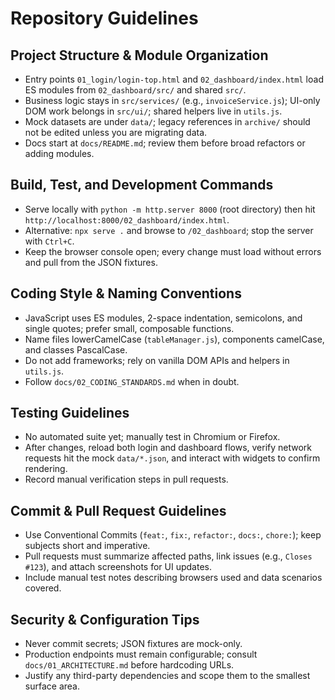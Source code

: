 # Repository Guidelines

## Project Structure & Module Organization
- Entry points `01_login/login-top.html` and `02_dashboard/index.html` load ES modules from `02_dashboard/src/` and shared `src/`.
- Business logic stays in `src/services/` (e.g., `invoiceService.js`); UI-only DOM work belongs in `src/ui/`; shared helpers live in `utils.js`.
- Mock datasets are under `data/`; legacy references in `archive/` should not be edited unless you are migrating data.
- Docs start at `docs/README.md`; review them before broad refactors or adding modules.

## Build, Test, and Development Commands
- Serve locally with `python -m http.server 8000` (root directory) then hit `http://localhost:8000/02_dashboard/index.html`.
- Alternative: `npx serve .` and browse to `/02_dashboard`; stop the server with `Ctrl+C`.
- Keep the browser console open; every change must load without errors and pull from the JSON fixtures.

## Coding Style & Naming Conventions
- JavaScript uses ES modules, 2-space indentation, semicolons, and single quotes; prefer small, composable functions.
- Name files lowerCamelCase (`tableManager.js`), components camelCase, and classes PascalCase.
- Do not add frameworks; rely on vanilla DOM APIs and helpers in `utils.js`.
- Follow `docs/02_CODING_STANDARDS.md` when in doubt.

## Testing Guidelines
- No automated suite yet; manually test in Chromium or Firefox.
- After changes, reload both login and dashboard flows, verify network requests hit the mock `data/*.json`, and interact with widgets to confirm rendering.
- Record manual verification steps in pull requests.

## Commit & Pull Request Guidelines
- Use Conventional Commits (`feat:`, `fix:`, `refactor:`, `docs:`, `chore:`); keep subjects short and imperative.
- Pull requests must summarize affected paths, link issues (e.g., `Closes #123`), and attach screenshots for UI updates.
- Include manual test notes describing browsers used and data scenarios covered.

## Security & Configuration Tips
- Never commit secrets; JSON fixtures are mock-only.
- Production endpoints must remain configurable; consult `docs/01_ARCHITECTURE.md` before hardcoding URLs.
- Justify any third-party dependencies and scope them to the smallest surface area.